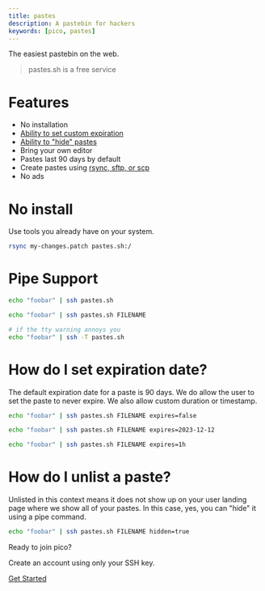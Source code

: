 ```yaml
---
title: pastes
description: A pastebin for hackers
keywords: [pico, pastes]
---
```


The easiest pastebin on the web.

> pastes.sh is a free service

# Features

- No installation
- [Ability to set custom expiration](#how-do-i-set-expiration-date)
- [Ability to "hide" pastes](#how-do-i-unlist-a-paste)
- Bring your own editor
- Pastes last 90 days by default
- Create pastes using [rsync, sftp, or scp](/file-uploads)
- No ads

# No install

Use tools you already have on your system.

```bash
rsync my-changes.patch pastes.sh:/
```

# Pipe Support

```bash
echo "foobar" | ssh pastes.sh

echo "foobar" | ssh pastes.sh FILENAME

# if the tty warning annoys you
echo "foobar" | ssh -T pastes.sh
```

# How do I set expiration date?

The default expiration date for a paste is 90 days. We do allow the user to set
the paste to never expire. We also allow custom duration or timestamp.

```bash
echo "foobar" | ssh pastes.sh FILENAME expires=false

echo "foobar" | ssh pastes.sh FILENAME expires=2023-12-12

echo "foobar" | ssh pastes.sh FILENAME expires=1h
```

# How do I unlist a paste?

Unlisted in this context means it does not show up on your user landing page
where we show all of your pastes. In this case, yes, you can "hide" it using a
pipe command.

```bash
echo "foobar" | ssh pastes.sh FILENAME hidden=true
```

Ready to join pico?

<div class="flex flex-col items-center justify-center">
  <p>Create an account using only your SSH key.</p>
  <a href="/getting-started" class="btn-link">Get Started</a>
</div>
